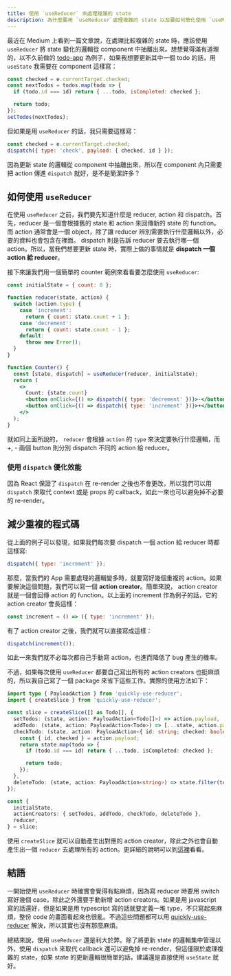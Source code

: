 ```yaml
---
title: 使用 `useReducer` 來處理複雜的 state
description: 為什麼要用 `useReducer`處理複雜的 state 以及要如何簡化使用 `useReducer` 所需要的流程。
---
```


最近在 Medium 上看到一篇文章說，在處理比較複雜的 state 時，應該使用 `useReducer` 將 state 變化的邏輯從 component 中抽離出來。想想覺得滿有道理的，以不久前做的 [todo-app](https://github.com/jason89521/react-todo) 為例子，如果我想要更新其中一個 todo 的話，用 `useState` 我需要在 component 這樣寫：

```javascript
const checked = e.currentTarget.checked;
const nextTodos = todos.map(todo => {
  if (todo.id === id) return { ...todo, isCompleted: checked };

  return todo;
});
setTodos(nextTodos);
```

但如果是用 `useReducer` 的話，我只需要這樣寫：

```javascript
const checked = e.currentTarget.checked;
dispatch({ type: 'check', payload: { checked, id } });
```

因為更新 state 的邏輯從 component 中抽離出來，所以在 component 內只需要把 action 傳進 `dispatch` 就好，是不是簡潔許多？

<!-- more -->

## 如何使用 `useReducer`

在使用 `useReducer` 之前，我們要先知道什麼是 reducer, action 和 dispatch。首先，reducer 是一個會根據舊的 state 和 action 來回傳新的 state 的 function。 而 action 通常會是一個 object，除了讓 reducer 辨別需要執行什麼邏輯以外，必要的資料也會包含在裡面。 dispatch 則是告訴 reducer 要去執行哪一個 action。所以，當我們想要更新 state 時，實際上做的事情就是 **dispatch 一個 action 給 reducer**。

接下來讓我們用一個簡單的 counter 範例來看看要怎麼使用 `useReducer`:

```jsx
const initialState = { count: 0 };

function reducer(state, action) {
  switch (action.type) {
    case 'increment':
      return { count: state.count + 1 };
    case 'decrement':
      return { count: state.count - 1 };
    default:
      throw new Error();
  }
}

function Counter() {
  const [state, dispatch] = useReducer(reducer, initialState);
  return (
    <>
      Count: {state.count}
      <button onClick={() => dispatch({ type: 'decrement' })}>-</button>
      <button onClick={() => dispatch({ type: 'increment' })}>+</button>
    </>
  );
}
```

就如同上面所說的， `reducer` 會根據 `action` 的 `type` 來決定要執行什麼邏輯，而+, - 兩個 button 則分別 dispatch 不同的 action 給 reducer。

### 使用 `dispatch` 優化效能

因為 React 保證了 `dispatch` 在 re-render 之後也不會更改，所以我們可以用 `dispatch` 來取代 context 或是 props 的 callback，如此一來也可以避免掉不必要的 re-render。

## 減少重複的程式碼

從上面的例子可以發現，如果我們每次要 dispatch 一個 action 給 reducer 時都這樣寫:

```javascript
dispatch({ type: 'increment' });
```

那麼，當我們的 App 需要處理的邏輯變多時，就要寫好幾個重複的 action。如果要解決這個問題，我們可以寫一個 **action creator**。簡單來說， action creator 就是一個會回傳 action 的 function。以上面的 increment 作為例子的話，它的 action creator 會長這樣：

```javascript
const increment = () => ({ type: 'increment' });
```

有了 action creator 之後，我們就可以直接寫成這樣：

```javascript
dispatch(increment());
```

如此一來我們就不必每次都自己手動寫 action，也進而降低了 bug 產生的機率。

不過，如果每次使用 `useReducer` 都要自己寫出所有的 action creators 也挺麻煩的，所以我自己寫了一個 package 來省下這些工作。實際的使用方法如下：

```typescript
import type { PayloadAction } from 'quickly-use-reducer';
import { createSlice } from 'quickly-use-reducer';

const slice = createSlice([] as Todo[], {
  setTodos: (state, action: PayloadAction<Todo[]>) => action.payload,
  addTodo: (state, action: PayloadAction<Todo>) => [...state, action.payload],
  checkTodo: (state, action: PayloadAction<{ id: string; checked: boolean }>) => {
    const { id, checked } = action.payload;
    return state.map(todo => {
      if (todo.id === id) return { ...todo, isCompleted: checked };

      return todo;
    });
  },
  deleteTodo: (state, action: PayloadAction<string>) => state.filter(todo => todo.id !== action.payload),
});

const {
  initialState,
  actionCreators: { setTodos, addTodo, checkTodo, deleteTodo },
  reducer,
} = slice;
```

使用 `createSlice` 就可以自動產生出對應的 action creator，除此之外也會自動產生出一個 `reducer` 去處理所有的 action。更詳細的說明可以到[這裡](https://github.com/jason89521/quickly-use-reducer)看看。

## 結語

一開始使用 `useReducer` 時確實會覺得有點麻煩，因為寫 reducer 時要用 switch 寫好幾個 case，除此之外還要手動新增 action creators。如果是用 javascript 寫的話還好，但是如果是用 typescript 寫的話就要定義一堆 type，不只寫起來麻煩，整份 code 的畫面看起來也很亂。不過這些問題都可以用 [quickly-use-reducer](https://www.npmjs.com/package/quickly-use-reducer) 解決，所以其實也沒有那麼麻煩。

總結來說，使用 `useReducer` 還是利大於弊。除了將更新 state 的邏輯集中管理以外，使用 `dispatch` 來取代 callback 還可以避免掉 re-render，但這僅限於處理複雜的 state，如果 state 的更新邏輯很簡單的話，建議還是直接使用 `useState` 就好。
